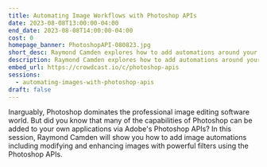 ```yaml
---
title: Automating Image Workflows with Photoshop APIs
date: 2023-08-08T13:00:00-04:00
end_date: 2023-08-08T14:00:00-04:00
cost: 0
homepage_banner: PhotoshopAPI-080823.jpg
short_desc: Raymond Camden explores how to add automations around your application's image management and image editing via Photoshop's APIs.
description: Raymond Camden explores how to add automations around your application's image management and image editing via Photoshop's APIs.
embed_url: https://crowdcast.io/c/photoshop-apis
sessions:
  - automating-images-with-photoshop-apis
draft: false
---
```


Inarguably, Photoshop dominates the professional image editing software world. But did you know that many of the capabilities of Photoshop can be added to your own applications via Adobe's Photoshop APIs? In this session, Raymond Camden will show you how to add image automations including modifying and enhancing images with powerful filters using the Photoshop APIs.